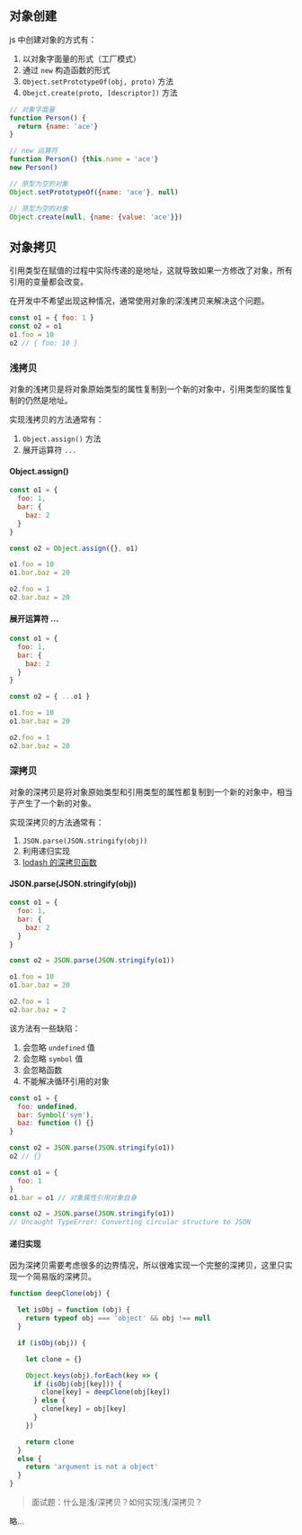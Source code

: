 ## 对象创建

js 中创建对象的方式有：

1. 以对象字面量的形式（工厂模式）
2. 通过 `new` 构造函数的形式
3. `Object.setPrototypeOf(obj, proto)` 方法
4. `Obejct.create(proto, [descriptor])` 方法

```js
// 对象字面量
function Person() {
  return {name: 'ace'}
}

// new 运算符
function Person() {this.name = 'ace'}
new Person()

// 原型为空的对象
Object.setPrototypeOf({name: 'ace'}, null)

// 原型为空的对象
Object.create(null, {name: {value: 'ace'}})
```

## 对象拷贝

引用类型在赋值的过程中实际传递的是地址，这就导致如果一方修改了对象，所有引用的变量都会改变。

在开发中不希望出现这种情况，通常使用对象的深浅拷贝来解决这个问题。

```js
const o1 = { foo: 1 }
const o2 = o1
o1.foo = 10
o2 // { foo: 10 }
```

### 浅拷贝

对象的浅拷贝是将对象原始类型的属性复制到一个新的对象中，引用类型的属性复制的仍然是地址。

实现浅拷贝的方法通常有：

1. `Object.assign()` 方法
2. 展开运算符 `...`

#### Object.assign()

```js
const o1 = {
  foo: 1,
  bar: {
    baz: 2
  }
}

const o2 = Object.assign({}, o1)

o1.foo = 10
o1.bar.baz = 20

o2.foo = 1
o2.bar.baz = 20
```

#### 展开运算符 ...

```js
const o1 = {
  foo: 1,
  bar: {
    baz: 2
  }
}

const o2 = { ...o1 }

o1.foo = 10
o1.bar.baz = 20

o2.foo = 1
o2.bar.baz = 20
```

### 深拷贝

对象的深拷贝是将对象原始类型和引用类型的属性都复制到一个新的对象中，相当于产生了一个新的对象。

实现深拷贝的方法通常有：

1. `JSON.parse(JSON.stringify(obj))`
2. 利用递归实现
3. [lodash 的深拷贝函数](https://lodash.com/docs#cloneDeep)

#### JSON.parse(JSON.stringify(obj))

```js
const o1 = {
  foo: 1,
  bar: {
    baz: 2
  }
}

const o2 = JSON.parse(JSON.stringify(o1))

o1.foo = 10
o1.bar.baz = 20

o2.foo = 1
o2.bar.baz = 2
```

该方法有一些缺陷：

1. 会忽略 `undefined` 值
2. 会忽略 `symbol` 值
3. 会忽略函数
4. 不能解决循环引用的对象

```js
const o1 = {
  foo: undefined,
  bar: Symbol('sym'),
  baz: function () {}
}

const o2 = JSON.parse(JSON.stringify(o1))
o2 // {}
```

```js
const o1 = {
  foo: 1
}
o1.bar = o1 // 对象属性引用对象自身

const o2 = JSON.parse(JSON.stringify(o1))
// Uncaught TypeError: Converting circular structure to JSON
```

#### 递归实现

因为深拷贝需要考虑很多的边界情况，所以很难实现一个完整的深拷贝，这里只实现一个简易版的深拷贝。

```js
function deepClone(obj) {

  let isObj = function (obj) {
    return typeof obj === 'object' && obj !== null
  }

  if (isObj(obj)) {

    let clone = {}

    Object.keys(obj).forEach(key => {
      if (isObj(obj[key])) {
        clone[key] = deepClone(obj[key])
      } else {
        clone[key] = obj[key]
      }
    })

    return clone
  }
  else {
    return 'argument is not a object'
  }
}
```

> 面试题：什么是浅/深拷贝？如何实现浅/深拷贝？

略...
